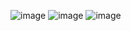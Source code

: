 ![image](https://github.com/AndiHyseni/portal-news/assets/59207193/bce25206-9086-4174-8013-de68297151b6)
![image](https://github.com/AndiHyseni/portal-news/assets/59207193/7288a283-7b74-42af-8efe-e3c9e5bd909a)
![image](https://github.com/AndiHyseni/portal-news/assets/59207193/5d74d1c9-e1df-4807-ae7f-ee80d0fb0437)
